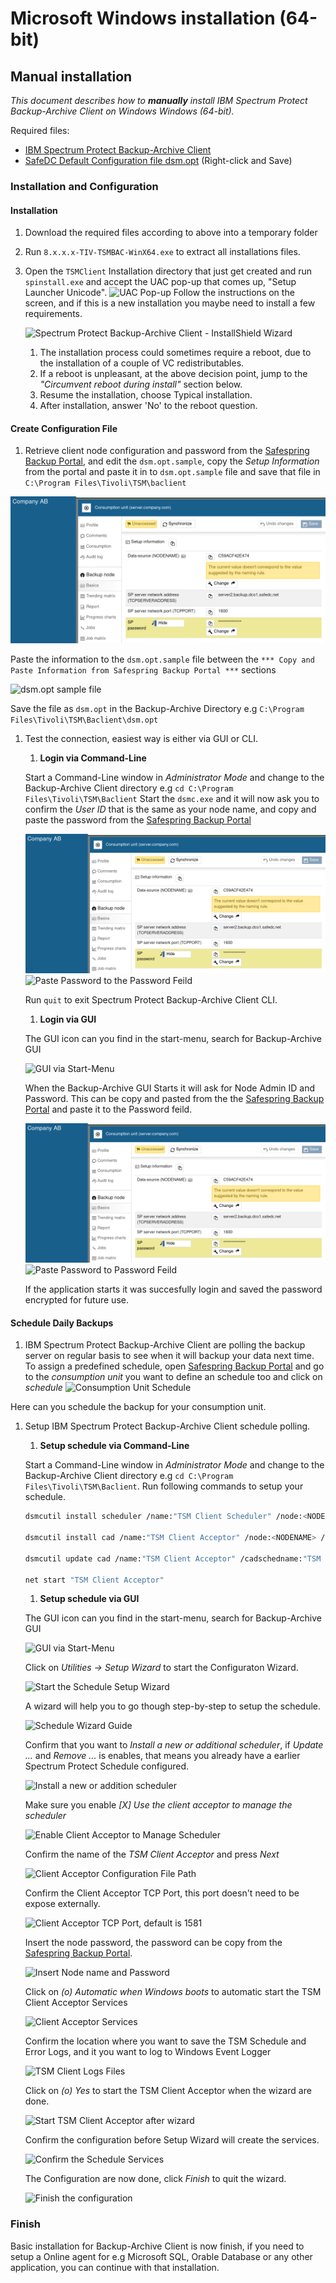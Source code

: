 # Microsoft Windows installation (64-bit)

## Manual installation

_This document describes how to **manually** install IBM Spectrum Protect Backup-Archive Client on Windows Windows (64-bit)._

Required files:

- [IBM Spectrum Protect Backup-Archive Client](https://www3.software.ibm.com/storage/tivoli-storage-management/patches/client/v8r1/Windows/x64/)
- [SafeDC Default Configuration file dsm.opt](https://raw.githubusercontent.com/safespring/cloud-BaaS/master/windows/dsm.opt.sample) (Right-click and Save)

### Installation and Configuration

#### Installation

1. Download the required files according to above into a temporary folder
1. Run `8.x.x.x-TIV-TSMBAC-WinX64.exe` to extract all installations files.
1. Open the `TSMClient` Installation directory that just get created and run `spinstall.exe` and accept the UAC pop-up that comes up, "Setup Launcher Unicode". 
![UAC Pop-up](../images/UAC-popup.png) 
Follow the instructions on the screen, and if this is a new installation you maybe need to install a few requirements.

    ![Spectrum Protect Backup-Archive Client - InstallShield Wizard](../images/SPBAC_ISWizard.png)

    1. The installation process could sometimes require a reboot, due to the installation of a couple of VC redistributables.
    1. If a reboot is unpleasant, at the above decision point, jump to the _"Circumvent reboot during install"_ section below.
    1. Resume the installation, choose Typical installation.
    1. After installation, answer 'No' to the reboot question.

#### Create Configuration File

1. Retrieve client node configuration and password from the [Safespring Backup Portal](https://portal.backup.sto2.safedc.net/), and edit the `dsm.opt.sample`, copy the *Setup Information* from the portal and paste it in to `dsm.opt.sample` file and save that file in `C:\Program Files\Tivoli\TSM\baclient`

![Copy the Backup Configuration information](../images/baas-portal-consumption-unit-setup-infomartion.png)

Paste the information to the `dsm.opt.sample` file between the `*** Copy and Paste Information from Safespring Backup Portal ***` sections

![dsm.opt sample file](../images/SPBAC-dsm-opt.png)

Save the file as `dsm.opt` in the Backup-Archive Directory e.g `C:\Program Files\Tivoli\TSM\Baclient\dsm.opt`
    
1. Test the connection, easiest way is either via GUI or CLI.
    1. **Login via Command-Line**

    Start a Command-Line window in *Administrator Mode* and change to the Backup-Archive Client directory e.g `cd C:\Program Files\Tivoli\TSM\Baclient` 
    Start the `dsmc.exe` and it will now ask you to confirm the *User ID* that is the same as your node name, and copy and paste the password from the [Safespring Backup Portal](https://portal.backup.sto2.safedc.net/)

    ![Copy Password from Safespring Backup Portal](../images/baas-portal-consumption-unit-setup-infomartion.png) ![Paste Password to the Password Feild](../images/SPBAC-cli-login.png)

    Run `quit` to exit Spectrum Protect Backup-Archive Client CLI.

    1. **Login via GUI**

    The GUI icon can you find in the start-menu, search for Backup-Archive GUI 

    ![GUI via Start-Menu](../images/SPBAC-startmenu-GUI.png)

    When the Backup-Archive GUI Starts it will ask for Node Admin ID and Password.
    This can be copy and pasted from the the [Safespring Backup Portal](https://portal.backup.sto2.safedc.net/) and paste it to the Password feild.

    ![Copy Password from Safespring Backup Portal](../images/baas-portal-consumption-unit-setup-infomartion.png) ![Paste Password to Password Feild](../images/SPBAC-GUI-login.png)

    If the application starts it was succesfully login and saved the password encrypted for future use.

#### Schedule Daily Backups

1. IBM Spectrum Protect Backup-Archive Client are polling the backup server on regular basis to see when it will backup your data next time.
To assign a predefined schedule, open [Safespring Backup Portal](https://portal.backup.sto2.safedc.net/) and go to the _consumption unit_ you want to define an schedule too and click on _schedule_ 
![Consumption Unit Schedule](../images/baas-portal-consumption-unit-schedule.png)

Here can you schedule the backup for your consumption unit.

1. Setup IBM Spectrum Protect Backup-Archive Client schedule polling.
    1. **Setup schedule via Command-Line**

     Start a Command-Line window in _Administrator Mode_ and change to the Backup-Archive Client directory e.g `cd C:\Program Files\Tivoli\TSM\Baclient`.
     Run following commands to setup your schedule.

    ```sh
    dsmcutil install scheduler /name:"TSM Client Scheduler" /node:<NODENAME> /optfile:"<PATH TO DSM.OPT>" /password:<TSM PASSWORD> /autostart:no /startnow:no

    dsmcutil install cad /name:"TSM Client Acceptor" /node:<NODENAME> /password:<TSM PASSWORD> /optfile:"<PATH TO DSM.OPT>" /autostart:yes /startnow:no

    dsmcutil update cad /name:"TSM Client Acceptor" /cadschedname:"TSM Client Scheduler"

    net start "TSM Client Acceptor"
    ```

    1. **Setup schedule via GUI**

    The GUI icon can you find in the start-menu, search for Backup-Archive GUI 

    ![GUI via Start-Menu](../images/SPBAC-startmenu-GUI.png)

    Click on *Utilities -> Setup Wizard* to start the Configuraton Wizard.

    ![Start the Schedule Setup Wizard](../images//SPBAC-GUI-Schedule-wizard-mainmenu.png)

    A wizard will help you to go though step-by-step to setup the schedule.

    ![Schedule Wizard Guide](../images/SPBAC-GUI-Schedule-wizard-start.png)

    Confirm that you want to *Install a new or additional scheduler*, if *Update ...* and *Remove ...* is enables, that means you already have a earlier Spectrum Protect Schedule configured. 

    ![Install a new or addition scheduler](../images/SPBAC-GUI-Schedule-wizard-new-schedule.png)

    Make sure you enable *[X] Use the client acceptor to manage the scheduler* 

    ![Enable Client Acceptor to Manage Scheduler](../images/SPBAC-GUI-Schedule-wizard-enable-client-acceptor.png)

    Confirm the name of the *TSM Client Acceptor* and press *Next*

    ![Client Acceptor Configuration File Path](../images/SPBAC-GUI-Client-Acceptor-Config-file.png)

    Confirm the Client Acceptor TCP Port, this port doesn't need to be expose externally.

    ![Client Acceptor TCP Port, default is 1581](../images/SPBAC-GUI-Client-Acceptor-TCP-port.png)

    Insert the node password, the password can be copy from the [Safespring Backup Portal](https://portal.backup.sto2.safedc.net/).

    ![Insert Node name and Password](../images/SPBAC-GUI-Client-Acceptor-node-n-pwd.png)

    Click on _(o) Automatic when Windows boots_ to automatic start the TSM Client Acceptor Services

    ![Client Acceptor Services](../images/SPBAC-GUI-Client-Acceptor-services.png)

    Confirm the location where you want to save the TSM Schedule and Error Logs, and it you want to log to Windows Event Logger

    ![TSM Client Logs Files](../images/SPBAC-GUI-Client-Acceptor-logfiles.png)

    Click on _(o) Yes_ to start the TSM Client Acceptor when the wizard are done.

    ![Start TSM Client Acceptor after wizard](../images/SPBAC-GUI-Schedule-wizard-schedule-services.png)

    Confirm the configuration before Setup Wizard will create the services.

    ![Confirm the Schedule Services](../images/SPBAC-GUI-Schedule-wizard-schedule-confirm.png)

    The Configuration are now done, click _Finish_ to quit the wizard.

    ![Finish the configuration](../images/SPBAC-GUI-Schedule-wizard-schedule-finish.png)

### Finish

Basic installation for Backup-Archive Client is now finish, if you need to setup a Online agent for e.g Microsoft SQL, Orable Database or any other application, you can continue with that installation.

